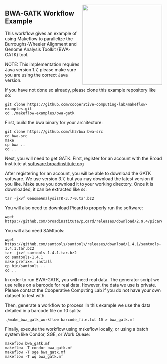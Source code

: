 <img align=right src=bwa-gatk.png width=256></img>

BWA-GATK Workflow Example
-------------------------

This workflow gives an example of using Makeflow to parallelize
the Burroughs-Wheeler Alignment and Genome Analysis Toolkit (BWA-GATK) tool.

NOTE: This implementation requires Java version 1.7, please make sure you are using the correct Java version.

If you have not done so already, please clone this example repository like so:
```
git clone https://github.com/cooperative-computing-lab/makeflow-examples.git
cd ./makeflow-examples/bwa-gatk
```

First, build the bwa binary for your architecture:

```
git clone https://github.com/lh3/bwa bwa-src
cd bwa-src
make
cp bwa ..
cd ..
```

Next, you will need to get GATK.
First, register for an account with the Broad Institute at <a href="https://software.broadinstitute.org/gatk/download/">software.broadinstitute.org</a>.

After registering for an account, you will be able to download the GATK software. 
We use version 3.7, but you may download the latest version if you like. 
Make sure you download it to your working directory. 
Once it is downloaded, it can be extracted like so:

```
tar -jxvf GenomeAnalysisTK-3.7-0.tar.bz2
```

You will also need to download Picard to properly run the software:

```
wget https://github.com/broadinstitute/picard/releases/download/2.9.4/picard.jar
```

You will also need SAMtools:
```
wget https://github.com/samtools/samtools/releases/download/1.4.1/samtools-1.4.1.tar.bz2
tar -jxvf samtools-1.4.1.tar.bz2
cd samtools-1.4.1
make prefix=. install
cp bin/samtools ..
cd ..
```

In order to run BWA-GATK, you will need real data.
The generator script we use relies on a barcode for real data.
However, the data we use is private.
Please contact the Cooperative Computing Lab if you do not have
your own dataset to test with.

Then, generate a workflow to process.
In this example we use the data detailed in a barcode file on 10 splits:

```
./make_bwa_gatk_workflow barcode_file.txt 10 > bwa_gatk.mf
```

Finally, execute the workflow using makeflow locally,
or using a batch system like Condor, SGE, or Work Queue:

```
makeflow bwa_gatk.mf
makeflow -T condor bwa_gatk.mf
makeflow -T sge bwa_gatk.mf
makeflow -T wq bwa_gatk.mf
```
